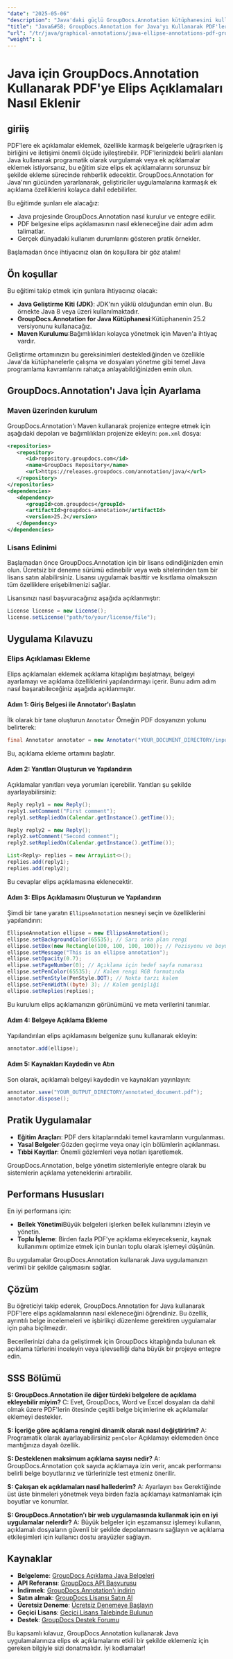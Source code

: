 ```yaml
---
"date": "2025-05-06"
"description": "Java'daki güçlü GroupDocs.Annotation kütüphanesini kullanarak PDF belgelerine elips ek açıklamalarının nasıl ekleneceğini öğrenin. Belge iş birliğini geliştirmek için bu adım adım kılavuzu izleyin."
"title": "Java&#58; GroupDocs.Annotation for Java'yı Kullanarak PDF'lere Elips Açıklamaları Ekleyin"
"url": "/tr/java/graphical-annotations/java-ellipse-annotations-pdf-groupdocs/"
"weight": 1
---
```


# Java için GroupDocs.Annotation Kullanarak PDF'ye Elips Açıklamaları Nasıl Eklenir

## giriiş
PDF'lere ek açıklamalar eklemek, özellikle karmaşık belgelerle uğraşırken iş birliğini ve iletişimi önemli ölçüde iyileştirebilir. PDF'lerinizdeki belirli alanları Java kullanarak programatik olarak vurgulamak veya ek açıklamalar eklemek istiyorsanız, bu eğitim size elips ek açıklamalarını sorunsuz bir şekilde ekleme sürecinde rehberlik edecektir. GroupDocs.Annotation for Java'nın gücünden yararlanarak, geliştiriciler uygulamalarına karmaşık ek açıklama özelliklerini kolayca dahil edebilirler.

Bu eğitimde şunları ele alacağız:
- Java projesinde GroupDocs.Annotation nasıl kurulur ve entegre edilir.
- PDF belgesine elips açıklamasının nasıl ekleneceğine dair adım adım talimatlar.
- Gerçek dünyadaki kullanım durumlarını gösteren pratik örnekler.

Başlamadan önce ihtiyacınız olan ön koşullara bir göz atalım!

## Ön koşullar
Bu eğitimi takip etmek için şunlara ihtiyacınız olacak:
- **Java Geliştirme Kiti (JDK)**: JDK'nın yüklü olduğundan emin olun. Bu örnekte Java 8 veya üzeri kullanılmaktadır.
- **GroupDocs.Annotation for Java Kütüphanesi**:Kütüphanenin 25.2 versiyonunu kullanacağız.
- **Maven Kurulumu**:Bağımlılıkları kolayca yönetmek için Maven'a ihtiyaç vardır.

Geliştirme ortamınızın bu gereksinimleri desteklediğinden ve özellikle Java'da kütüphanelerle çalışma ve dosyaları yönetme gibi temel Java programlama kavramlarını rahatça anlayabildiğinizden emin olun.

## GroupDocs.Annotation'ı Java İçin Ayarlama
### Maven üzerinden kurulum
GroupDocs.Annotation'ı Maven kullanarak projenize entegre etmek için aşağıdaki depoları ve bağımlılıkları projenize ekleyin: `pom.xml` dosya:

```xml
<repositories>
   <repository>
      <id>repository.groupdocs.com</id>
      <name>GroupDocs Repository</name>
      <url>https://releases.groupdocs.com/annotation/java/</url>
   </repository>
</repositories>
<dependencies>
   <dependency>
      <groupId>com.groupdocs</groupId>
      <artifactId>groupdocs-annotation</artifactId>
      <version>25.2</version>
   </dependency>
</dependencies>
```

### Lisans Edinimi
Başlamadan önce GroupDocs.Annotation için bir lisans edindiğinizden emin olun. Ücretsiz bir deneme sürümü edinebilir veya web sitelerinden tam bir lisans satın alabilirsiniz. Lisansı uygulamak basittir ve kısıtlama olmaksızın tüm özelliklere erişebilmenizi sağlar.

Lisansınızı nasıl başvuracağınız aşağıda açıklanmıştır:

```java
License license = new License();
license.setLicense("path/to/your/license/file");
```

## Uygulama Kılavuzu
### Elips Açıklaması Ekleme
Elips açıklamaları eklemek açıklama kitaplığını başlatmayı, belgeyi ayarlamayı ve açıklama özelliklerini yapılandırmayı içerir. Bunu adım adım nasıl başarabileceğiniz aşağıda açıklanmıştır.

#### Adım 1: Giriş Belgesi ile Annotator'ı Başlatın
İlk olarak bir tane oluşturun `Annotator` Örneğin PDF dosyanızın yolunu belirterek:

```java
final Annotator annotator = new Annotator("YOUR_DOCUMENT_DIRECTORY/input_document.pdf");
```

Bu, açıklama ekleme ortamını başlatır.

#### Adım 2: Yanıtları Oluşturun ve Yapılandırın
Açıklamalar yanıtları veya yorumları içerebilir. Yanıtları şu şekilde ayarlayabilirsiniz:

```java
Reply reply1 = new Reply();
reply1.setComment("First comment");
reply1.setRepliedOn(Calendar.getInstance().getTime());

Reply reply2 = new Reply();
reply2.setComment("Second comment");
reply2.setRepliedOn(Calendar.getInstance().getTime());

List<Reply> replies = new ArrayList<>();
replies.add(reply1);
replies.add(reply2);
```

Bu cevaplar elips açıklamasına eklenecektir.

#### Adım 3: Elips Açıklamasını Oluşturun ve Yapılandırın
Şimdi bir tane yaratın `EllipseAnnotation` nesneyi seçin ve özelliklerini yapılandırın:

```java
EllipseAnnotation ellipse = new EllipseAnnotation();
ellipse.setBackgroundColor(65535); // Sarı arka plan rengi
ellipse.setBox(new Rectangle(100, 100, 100, 100)); // Pozisyonu ve boyutu tanımlar
ellipse.setMessage("This is an ellipse annotation");
ellipse.setOpacity(0.7);
ellipse.setPageNumber(0); // Açıklama için hedef sayfa numarası
ellipse.setPenColor(65535); // Kalem rengi RGB formatında
ellipse.setPenStyle(PenStyle.DOT); // Nokta tarzı kalem
ellipse.setPenWidth((byte) 3); // Kalem genişliği
ellipse.setReplies(replies);
```

Bu kurulum elips açıklamanızın görünümünü ve meta verilerini tanımlar.

#### Adım 4: Belgeye Açıklama Ekleme
Yapılandırılan elips açıklamasını belgenize şunu kullanarak ekleyin:

```java
annotator.add(ellipse);
```

#### Adım 5: Kaynakları Kaydedin ve Atın
Son olarak, açıklamalı belgeyi kaydedin ve kaynakları yayınlayın:

```java
annotator.save("YOUR_OUTPUT_DIRECTORY/annotated_document.pdf");
annotator.dispose();
```

## Pratik Uygulamalar
- **Eğitim Araçları**: PDF ders kitaplarındaki temel kavramların vurgulanması.
- **Yasal Belgeler**:Gözden geçirme veya onay için bölümlerin açıklanması.
- **Tıbbi Kayıtlar**: Önemli gözlemleri veya notları işaretlemek.

GroupDocs.Annotation, belge yönetim sistemleriyle entegre olarak bu sistemlerin açıklama yeteneklerini artırabilir.

## Performans Hususları
En iyi performans için:
- **Bellek Yönetimi**Büyük belgeleri işlerken bellek kullanımını izleyin ve yönetin.
- **Toplu İşleme**: Birden fazla PDF'ye açıklama ekleyecekseniz, kaynak kullanımını optimize etmek için bunları toplu olarak işlemeyi düşünün.

Bu uygulamalar GroupDocs.Annotation kullanarak Java uygulamanızın verimli bir şekilde çalışmasını sağlar.

## Çözüm
Bu öğreticiyi takip ederek, GroupDocs.Annotation for Java kullanarak PDF'lere elips açıklamalarının nasıl ekleneceğini öğrendiniz. Bu özellik, ayrıntılı belge incelemeleri ve işbirlikçi düzenleme gerektiren uygulamalar için paha biçilmezdir. 

Becerilerinizi daha da geliştirmek için GroupDocs kitaplığında bulunan ek açıklama türlerini inceleyin veya işlevselliği daha büyük bir projeye entegre edin.

## SSS Bölümü
**S: GroupDocs.Annotation ile diğer türdeki belgelere de açıklama ekleyebilir miyim?**
C: Evet, GroupDocs, Word ve Excel dosyaları da dahil olmak üzere PDF'lerin ötesinde çeşitli belge biçimlerine ek açıklamalar eklemeyi destekler.

**S: İçeriğe göre açıklama rengini dinamik olarak nasıl değiştiririm?**
A: Programatik olarak ayarlayabilirsiniz `penColor` Açıklamayı eklemeden önce mantığınıza dayalı özellik.

**S: Desteklenen maksimum açıklama sayısı nedir?**
A: GroupDocs.Annotation çok sayıda açıklamaya izin verir, ancak performansı belirli belge boyutlarınız ve türlerinizle test etmeniz önerilir.

**S: Çakışan ek açıklamaları nasıl hallederim?**
A: Ayarlayın `box` Gerektiğinde üst üste binmeleri yönetmek veya birden fazla açıklamayı katmanlamak için boyutlar ve konumlar.

**S: GroupDocs.Annotation'ı bir web uygulamasında kullanmak için en iyi uygulamalar nelerdir?**
A: Büyük belgeler için eşzamansız işlemeyi kullanın, açıklamalı dosyaların güvenli bir şekilde depolanmasını sağlayın ve açıklama etkileşimleri için kullanıcı dostu arayüzler sağlayın.

## Kaynaklar
- **Belgeleme**: [GroupDocs Açıklama Java Belgeleri](https://docs.groupdocs.com/annotation/java/)
- **API Referansı**: [GroupDocs API Başvurusu](https://reference.groupdocs.com/annotation/java/)
- **İndirmek**: [GroupDocs.Annotation'ı indirin](https://releases.groupdocs.com/annotation/java/)
- **Satın almak**: [GroupDocs Lisansı Satın Al](https://purchase.groupdocs.com/buy)
- **Ücretsiz Deneme**: [Ücretsiz Denemeye Başlayın](https://releases.groupdocs.com/annotation/java/)
- **Geçici Lisans**: [Geçici Lisans Talebinde Bulunun](https://purchase.groupdocs.com/temporary-license/)
- **Destek**: [GroupDocs Destek Forumu](https://forum.groupdocs.com/c/annotation/)

Bu kapsamlı kılavuz, GroupDocs.Annotation kullanarak Java uygulamalarınıza elips ek açıklamalarını etkili bir şekilde eklemeniz için gereken bilgiyle sizi donatmalıdır. İyi kodlamalar!